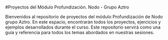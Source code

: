 #Proyectos del Módulo Profundización. Nodo - Grupo Aztro

Bienvenidos al repositorio de proyectos del módulo Profundización de Nodo grupo Aztro. En este espacio, encontrarán todos los proyectos, ejercicios y ejemplos desarrollados durante el curso. Este repositorio servirá como una guía y referencia para todos los temas abordados en nuestras sesiones.







